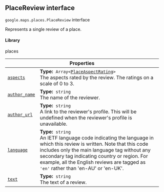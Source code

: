 
<h2 id="PlaceReview">PlaceReview interface</h2>
<p>
<code><span itemprop="path">google.maps.places</span>.<span itemprop="name">PlaceReview</span></code>
interface
</p>
<p>Represents a single review of a place.</p>
<h4>Library</h4>
<p>places</p>
<div class="devsite-table-wrapper"><table class="properties responsive" summary="interface PlaceReview - Properties">
<thead>
<tr><th colspan="2">Properties</th>
</tr></thead>
<tbody>
<tr id="PlaceReview.aspects">
<td itemprop="property"><code><a class="secret-link" href="#PlaceReview.aspects"><span>aspects</span></a></code></td>
<td><div><strong>Type:</strong>&nbsp; <code>Array&lt;<a href="PlaceAspectRating.md">PlaceAspectRating</a>&gt;</code></div>
<div class="desc">The aspects rated by the review. The ratings on a scale of 0 to 3.</div></td>
</tr>
<tr id="PlaceReview.author_name">
<td itemprop="property"><code><a class="secret-link" href="#PlaceReview.author_name"><span>author_name</span></a></code></td>
<td><div><strong>Type:</strong>&nbsp; <code>string</code></div>
<div class="desc">The name of the reviewer.</div></td>
</tr>
<tr id="PlaceReview.author_url">
<td itemprop="property"><code><a class="secret-link" href="#PlaceReview.author_url"><span>author_url</span></a></code></td>
<td><div><strong>Type:</strong>&nbsp; <code>string</code></div>
<div class="desc">A link to the reviewer's profile. This will be undefined when the reviewer's profile is unavailable.</div></td>
</tr>
<tr id="PlaceReview.language">
<td itemprop="property"><code><a class="secret-link" href="#PlaceReview.language"><span>language</span></a></code></td>
<td><div><strong>Type:</strong>&nbsp; <code>string</code></div>
<div class="desc">An IETF language code indicating the language in which this review is written. Note that this code includes only the main language tag without any secondary tag indicating country or region. For example, all the English reviews are tagged as <code>'en'</code> rather than 'en-AU' or 'en-UK'.</div></td>
</tr>
<tr id="PlaceReview.text">
<td itemprop="property"><code><a class="secret-link" href="#PlaceReview.text"><span>text</span></a></code></td>
<td><div><strong>Type:</strong>&nbsp; <code>string</code></div>
<div class="desc">The text of a review.</div></td>
</tr>
</tbody>
</table></div>
